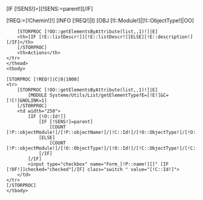 [IF [!SENS!]=][!SENS:=parent!][/IF]

[!REQ:=[!Chemin!]!]
[INFO [!REQ!]|I]
[OBJ [!I::Module!]|[!I::ObjectType!]|OO]
<div class="table-responsive">
<table class="table table-striped">
    <thead>
    <tr>

        [STORPROC [!OO::getElementsByAttribute(list,,1)!]|E]
        <th>[IF [!E::listDescr!]][!E::listDescr!][ELSE][!E::description!][/IF]</th>
        [/STORPROC]
        <th>Actions</th>
    </tr>
    </thead>
    <tbody>

    [STORPROC [!REQ!]|C|0|1000]
    <tr>
        [STORPROC [!OO::getElementsByAttribute(list,,1)!]|E]
            [MODULE Systeme/Utils/List/getElementType?E=[!E!]&C=[!C!]&NOLINK=1]
        [/STORPROC]
        <td width="250">
            [IF [!O::Id!]]
                [IF [!SENS!]=parent]
                    [COUNT [!P::objectModule!]/[!P::objectName!]/[!C::Id!]/[!O::ObjectType!]/[!O::Id!]|DF]
                [ELSE]
                    [COUNT [!P::objectModule!]/[!O::ObjectType!]/[!O::Id!]/[!C::ObjectType!]/[!C::Id!]|DF]
                [/IF]
            [/IF]
            <input type="checkbox" name="Form_[!P::name!][]" [IF [!DF!]]checked="checked"[/IF] class="switch " value="[!C::Id!]">
        </td>
    </tr>
    [/STORPROC]
    </tbody>
</table>
</div>